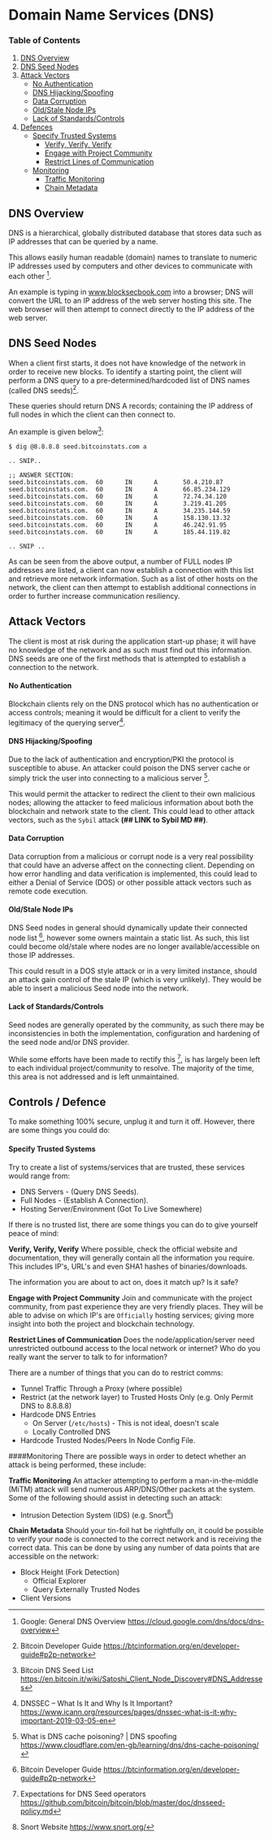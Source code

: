 # Domain Name Services (DNS)
### Table of Contents
1. [DNS Overview](#DNS-Overview)
2. [DNS Seed Nodes](#DNS_SeedNodes)
3. [Attack Vectors](#DNS_Attks)
    - [No Authentication](#DNS_Attks_NoAuth)
    - [DNS Hijacking/Spoofing](#DNS_Attks_Spoofing)
    - [Data Corruption](#DNS_Attks_Corrupt)
    - [Old/Stale Node IPs](#DNS_Attks_OldStale)
    - [Lack of Standards/Controls](#DNS_Attks_Standards)
4. [Defences](#DNS_Attks_Standards)
    - [Specify Trusted Systems](#DNS_Defenses_Trust)
      - [Verify, Verify, Verify](#DNS_Defenses_Trust_verify)
      - [Engage with Project Community](#DNS_Defenses_Comm)
      - [Restrict Lines of Communication](#DNS_Defenses_Comm)
    - [Monitoring](#DNS_Defenses_Mon)
      - [Traffic Monitoring](#DNS_Defenses_Mon_traffic)
      - [Chain Metadata](#DNS_Defenses_Mon_meta)


<a name="DNS_Overview"></a>
## DNS Overview
DNS is a hierarchical, globally distributed database that stores data such as IP addresses that can be queried by a name.  

This allows easily human readable (domain) names to translate to numeric IP addresses used by computers and other devices to communicate with each other [^1].

An example is typing in www.blocksecbook.com into a browser; DNS will convert the URL to an IP address of the web server hosting this site.  The web browser will then attempt to connect directly to the IP address of the web server.

<a name="DNS_SeedNodes"></a>
## DNS Seed Nodes
When a client first starts, it does not have knowledge of the network in order to receive new blocks.  To identify a starting point, the client will perform a DNS query to a pre-determined/hardcoded list of DNS names (called DNS seeds)[^2].

These queries should return DNS A records; containing the IP address of full nodes in which the client can then connect to.

An example is given below[^3]:
```
$ dig @8.8.8.8 seed.bitcoinstats.com a

.. SNIP..

;; ANSWER SECTION:
seed.bitcoinstats.com.  60      IN      A       50.4.210.87
seed.bitcoinstats.com.  60      IN      A       66.85.234.129
seed.bitcoinstats.com.  60      IN      A       72.74.34.120
seed.bitcoinstats.com.  60      IN      A       3.219.41.205
seed.bitcoinstats.com.  60      IN      A       34.235.144.59
seed.bitcoinstats.com.  60      IN      A       158.130.13.32
seed.bitcoinstats.com.  60      IN      A       46.242.91.95
seed.bitcoinstats.com.  60      IN      A       185.44.119.82

.. SNIP ..
```

As can be seen from the above output, a number of FULL nodes IP addresses are listed, a client can now establish a connection with this list and retrieve more network information.  Such as a list of other hosts on the network, the client can then attempt to establish additional connections in order to further increase communication resiliency.

<a id="DNS_Attks"></a>
## Attack Vectors
The client is most at risk during the application start-up phase; it will have no knowledge of the network and as such must find out this information.  DNS seeds are one of the first methods that is attempted to establish a connection to the network.

<a id="DNS_Attks_NoAuth"></a>
#### No Authentication
Blockchain clients rely on the DNS protocol which has no authentication or access controls; meaning it would be difficult for a client to verify the legitimacy of the querying server[^4].

<a id="DNS_Attks_Spoofing"></a>
#### DNS Hijacking/Spoofing
Due to the lack of authentication and encryption/PKI the protocol is susceptible to abuse.  An attacker could poison the DNS server cache or simply trick the user into connecting to a malicious server [^5].

This would permit the attacker to redirect the client to their own malicious nodes; allowing the attacker to feed malicious information about both the blockchain and network state to the client.  This could lead to other attack vectors, such as the `Sybil` attack **(## LINK to Sybil MD ##)**.

<a id="DNS_Attks_Corrupt"></a>
#### Data Corruption
Data corruption from a malicious or corrupt node is a very real possibility that could have an adverse affect on the connecting client.  Depending on how error handling and data verification is implemented, this could lead to either a Denial of Service (DOS) or other possible attack vectors such as remote code execution.

<a id="DNS_Attks_OldStale"></a>
#### Old/Stale Node IPs
DNS Seed nodes in general should dynamically update their connected node list [^2], however some owners maintain a static list.  As such, this list could become old/stale where nodes are no longer available/accessible on those IP addresses.

This could result in a DOS style attack or in a very limited instance, should an attack gain control of the stale IP (which is very unlikely).  They would be able to insert a malicious Seed node into the network.

<a id="DNS_Attks_Standards"></a>
#### Lack of Standards/Controls
Seed nodes are generally operated by the community, as such there may be inconsistencies in both the implementation, configuration and hardening of the seed node and/or DNS provider.

While some efforts have been made to rectify this [^6], is has largely been left to each individual project/community to resolve.  The majority of the time, this area is not addressed and is left unmaintained.

<a id="DNS_Defenses"></a>
## Controls  / Defence
To make something 100% secure, unplug it and turn it off.  However, there are some things you could do:

<a id="DNS_Defenses_Trust"></a>
#### Specify Trusted Systems
Try to create a list of systems/services that are trusted, these services would range from:
+ DNS Servers - (Query DNS Seeds).
+ Full Nodes - (Establish A Connection).
+ Hosting Server/Environment (Got To Live Somewhere)

If there is no trusted list, there are some things you can do to give yourself peace of mind:

<a id="DNS_Defenses_Trust_verify"></a>
**Verify, Verify, Verify**
Where possible, check the official website and documentation, they will generally contain all the information you require.  This includes IP's, URL's and even SHA1 hashes of binaries/downloads.  

The information you are about to act on, does it match up? Is it safe?

<a id="DNS_Defenses_Trust_community"></a>
**Engage with Project Community**
Join and communicate with the project community, from past experience they are very friendly places.  They will be able to advise on which IP's are `Officially` hosting services; giving more insight into both the project and blockchain technology.

<a id="DNS_Defenses_Comm"></a>
**Restrict Lines of Communication**
Does the node/application/server need unrestricted outbound access to the local network or internet?  Who do you really want the server to talk to for information?

There are a number of things that you can do to restrict comms:
+ Tunnel Traffic Through a Proxy (where possible)
+ Restrict (at the network layer) to Trusted Hosts Only (e.g. Only Permit DNS to 8.8.8.8)
+ Hardcode DNS Entries 
  + On Server (`/etc/hosts`) - This is not ideal, doesn't scale
  + Locally Controlled DNS
+ Hardcode Trusted Nodes/Peers In Node Config File.

<a id="DNS_Defenses_Mon"></a>
####Monitoring
There are possible ways in order to detect whether an attack is being performed, these include:

<a id="DNS_Defenses_Mon_traffic"></a>
**Traffic Monitoring**
An attacker attempting to perform a man-in-the-middle (MiTM) attack will send numerous ARP/DNS/Other packets at the system.  Some of the following should assist in detecting such an attack:

+ Intrusion Detection System (IDS) (e.g. Snort[^111])

<a id="DNS_Defenses_Mon_meta"></a>
**Chain Metadata**
Should your tin-foil hat be rightfully on, it could be possible to verify your node is connected to the correct network and is receiving the correct data. This can be done by using any number of data points that are accessible on the network:

+ Block Height (Fork Detection)
  + Official Explorer
  + Query Externally Trusted Nodes
+ Client Versions


[^1]: Google: General DNS Overview
  https://cloud.google.com/dns/docs/dns-overview
[^2]: Bitcoin Developer Guide
  https://btcinformation.org/en/developer-guide#p2p-network
[^3]: Bitcoin DNS Seed List
  https://en.bitcoin.it/wiki/Satoshi_Client_Node_Discovery#DNS_Addresses
[^4]: DNSSEC – What Is It and Why Is It Important?
  https://www.icann.org/resources/pages/dnssec-what-is-it-why-important-2019-03-05-en
[^5]: What is DNS cache poisoning? | DNS spoofing
  https://www.cloudflare.com/en-gb/learning/dns/dns-cache-poisoning/
[^6]: Expectations for DNS Seed operators
  https://github.com/bitcoin/bitcoin/blob/master/doc/dnsseed-policy.md


[^111]: Snort Website
  https://www.snort.org/